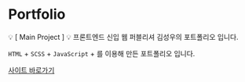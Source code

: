 # Portfolio
💡 [ Main Project ] 💡 프론트엔드 신입 웹 퍼블리셔 김성우의 포트폴리오 입니다.

`HTML` +  `SCSS` + `JavaScript` + 를 이용해 만든 포트폴리오 입니다.

<a href='https://ksw0421.github.io/'>사이트 바로가기</a>
